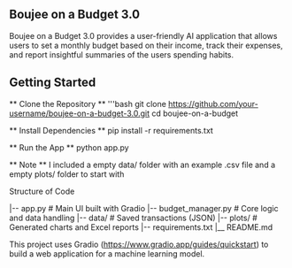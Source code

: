 ## Boujee on a Budget 3.0
Boujee on a Budget 3.0 provides a user-friendly AI application that allows users to set a monthly budget based on their income, track their expenses, and report insightful summaries of the users spending habits. 


## Getting Started 

** Clone the Repository ** 
'''bash
git clone https://github.com/your-username/boujee-on-a-budget-3.0.git
cd boujee-on-a-budget

** Install Dependencies ** 
pip install -r requirements.txt

** Run the App ** 
python app.py

** Note **
I included a empty data/ folder with an example .csv file and a empty plots/ folder to start with

Structure of Code

|-- app.py                  # Main UI built with Gradio
|-- budget_manager.py       # Core logic and data handling
|-- data/                   # Saved transactions (JSON)
|-- plots/                  # Generated charts and Excel reports
|-- requirements.txt
|__ README.md

This project uses Gradio (https://www.gradio.app/guides/quickstart) to build a web application for a machine learning model. 




